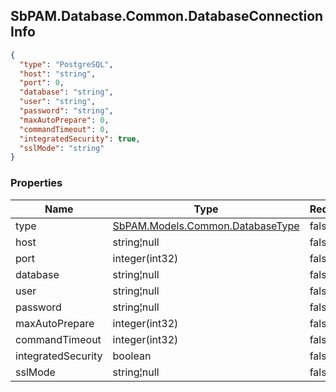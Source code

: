 
<h2 id="tocS_SbPAM.Database.Common.DatabaseConnectionInfo">SbPAM.Database.Common.DatabaseConnectionInfo</h2>

<a id="schemasbpam.database.common.databaseconnectioninfo"></a>
<a id="schema_SbPAM.Database.Common.DatabaseConnectionInfo"></a>
<a id="tocSsbpam.database.common.databaseconnectioninfo"></a>
<a id="tocssbpam.database.common.databaseconnectioninfo"></a>

```json
{
  "type": "PostgreSQL",
  "host": "string",
  "port": 0,
  "database": "string",
  "user": "string",
  "password": "string",
  "maxAutoPrepare": 0,
  "commandTimeout": 0,
  "integratedSecurity": true,
  "sslMode": "string"
}

```

### Properties

|Name|Type|Required|Restrictions|Description|
|---|---|---|---|---|
|type|[SbPAM.Models.Common.DatabaseType](#schemasbpam.models.common.databasetype)|false|none|none|
|host|string¦null|false|none|none|
|port|integer(int32)|false|none|none|
|database|string¦null|false|none|none|
|user|string¦null|false|none|none|
|password|string¦null|false|none|none|
|maxAutoPrepare|integer(int32)|false|none|none|
|commandTimeout|integer(int32)|false|none|none|
|integratedSecurity|boolean|false|none|none|
|sslMode|string¦null|false|none|none|



